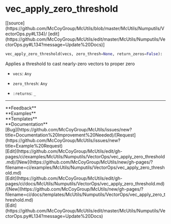 # <a id="McUtils.Numputils.VectorOps.vec_apply_zero_threshold">vec_apply_zero_threshold</a>
<div class="docs-source-link" markdown="1">
[[source](https://github.com/McCoyGroup/McUtils/blob/master/McUtils/Numputils/VectorOps.py#L134)/
[edit](https://github.com/McCoyGroup/McUtils/edit/master/McUtils/Numputils/VectorOps.py#L134?message=Update%20Docs)]
</div>

```python
vec_apply_zero_threshold(vecs, zero_thresh=None, return_zeros=False): 
```
Applies a threshold to cast nearly-zero vectors to proper zero
  - `vecs`: `Any`
    > 
  - `zero_thresh`: `Any`
    > 
  - `:returns`: `_`
    > 











---


<div markdown="1" class="text-secondary">
<div class="container">
  <div class="row">
   <div class="col" markdown="1">
**Feedback**   
</div>
   <div class="col" markdown="1">
**Examples**   
</div>
   <div class="col" markdown="1">
**Templates**   
</div>
   <div class="col" markdown="1">
**Documentation**   
</div>
   <div class="col" markdown="1">
   
</div>
   <div class="col" markdown="1">
   
</div>
   <div class="col" markdown="1">
   
</div>
</div>
  <div class="row">
   <div class="col" markdown="1">
[Bug](https://github.com/McCoyGroup/McUtils/issues/new?title=Documentation%20Improvement%20Needed)/[Request](https://github.com/McCoyGroup/McUtils/issues/new?title=Example%20Request)   
</div>
   <div class="col" markdown="1">
[Edit](https://github.com/McCoyGroup/McUtils/edit/gh-pages/ci/examples/McUtils/Numputils/VectorOps/vec_apply_zero_threshold.md)/[New](https://github.com/McCoyGroup/McUtils/new/gh-pages/?filename=ci/examples/McUtils/Numputils/VectorOps/vec_apply_zero_threshold.md)   
</div>
   <div class="col" markdown="1">
[Edit](https://github.com/McCoyGroup/McUtils/edit/gh-pages/ci/docs/McUtils/Numputils/VectorOps/vec_apply_zero_threshold.md)/[New](https://github.com/McCoyGroup/McUtils/new/gh-pages/?filename=ci/docs/templates/McUtils/Numputils/VectorOps/vec_apply_zero_threshold.md)   
</div>
   <div class="col" markdown="1">
[Edit](https://github.com/McCoyGroup/McUtils/edit/master/McUtils/Numputils/VectorOps.py#L134?message=Update%20Docs)   
</div>
   <div class="col" markdown="1">
   
</div>
   <div class="col" markdown="1">
   
</div>
   <div class="col" markdown="1">
   
</div>
</div>
</div>
</div>
